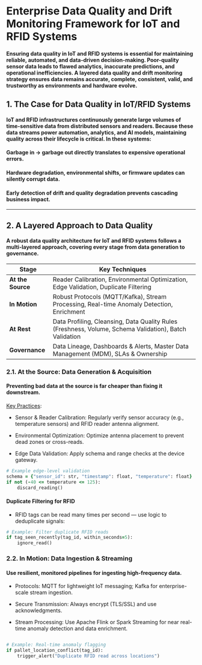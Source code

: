 # Enterprise Data Quality and Drift Monitoring Framework for IoT and RFID Systems

#### Ensuring data quality in IoT and RFID systems is essential for maintaining reliable, automated, and data-driven decision-making. Poor-quality sensor data leads to flawed analytics, inaccurate predictions, and operational inefficiencies. A layered data quality and drift monitoring strategy ensures data remains accurate, complete, consistent, valid, and trustworthy as environments and hardware evolve.


## 1. The Case for Data Quality in IoT/RFID Systems

#### IoT and RFID infrastructures continuously generate large volumes of time-sensitive data from distributed sensors and readers. Because these data streams power automation, analytics, and AI models, maintaining quality across their lifecycle is critical. In these systems:

#### Garbage in → garbage out directly translates to expensive operational errors.

#### Hardware degradation, environmental shifts, or firmware updates can silently corrupt data.

#### Early detection of drift and quality degradation prevents cascading business impact.

---


## 2. A Layered Approach to Data Quality

#### A robust data quality architecture for IoT and RFID systems follows a multi-layered approach, covering every stage from data generation to governance.

| **Stage**         | **Key Techniques**                                                                                     |
| ----------------- | ------------------------------------------------------------------------------------------------------ |
| **At the Source** | Reader Calibration, Environmental Optimization, Edge Validation, Duplicate Filtering                   |
| **In Motion**     | Robust Protocols (MQTT/Kafka), Stream Processing, Real-time Anomaly Detection, Enrichment              |
| **At Rest**       | Data Profiling, Cleansing, Data Quality Rules (Freshness, Volume, Schema Validation), Batch Validation |
| **Governance**    | Data Lineage, Dashboards & Alerts, Master Data Management (MDM), SLAs & Ownership                      |


### 2.1. At the Source: Data Generation & Acquisition

#### Preventing bad data at the source is far cheaper than fixing it downstream.

<ins>Key Practices</ins>:

- Sensor & Reader Calibration: Regularly verify sensor accuracy (e.g., temperature sensors) and RFID reader antenna alignment.

- Environmental Optimization: Optimize antenna placement to prevent dead zones or cross-reads.

- Edge Data Validation: Apply schema and range checks at the device gateway.


```ruby
# Example edge-level validation
schema = {"sensor_id": str, "timestamp": float, "temperature": float}
if not (-40 <= temperature <= 125):
    discard_reading()

```

#### Duplicate Filtering for RFID

* RFID tags can be read many times per second — use logic to deduplicate signals:

```ruby
# Example: Filter duplicate RFID reads
if tag_seen_recently(tag_id, within_seconds=5):
    ignore_read()


```

### 2.2. In Motion: Data Ingestion & Streaming

#### Use resilient, monitored pipelines for ingesting high-frequency data.

* Protocols: MQTT for lightweight IoT messaging; Kafka for enterprise-scale stream ingestion.

* Secure Transmission: Always encrypt (TLS/SSL) and use acknowledgments.

* Stream Processing: Use Apache Flink or Spark Streaming for near real-time anomaly detection and data enrichment.

```ruby

# Example: Real-time anomaly flagging
if pallet_location_conflict(tag_id):
    trigger_alert("Duplicate RFID read across locations")


```

